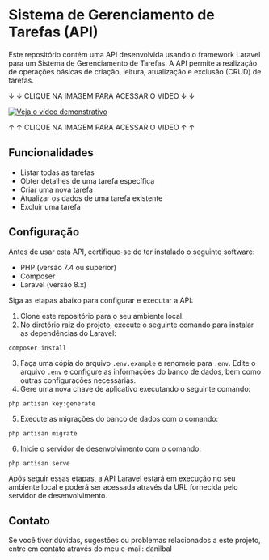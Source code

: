 <!DOCTYPE html>
<html lang="en">
<head>
    <meta charset="UTF-8">
    <meta http-equiv="X-UA-Compatible" content="IE=edge">
    <meta name="viewport" content="width=device-width, initial-scale=1.0">
</head>
<body>
    <h1>Sistema de Gerenciamento de Tarefas (API)</h1>
    <p>Este repositório contém uma API desenvolvida usando o framework Laravel para um Sistema de Gerenciamento de Tarefas. A API permite a realização de operações básicas de criação, leitura, atualização e exclusão (CRUD) de tarefas.</p>

   ↓  ↓ CLIQUE NA IMAGEM PARA ACESSAR O VIDEO ↓  ↓

<a href="https://youtu.be/ApHpfMoKQH8" target="_blank"><img src="https://img.youtube.com/vi/ApHpfMoKQH8/0.jpg" alt="Veja o vídeo demonstrativo"></a>

   ↑  ↑	CLIQUE NA IMAGEM PARA ACESSAR O VIDEO ↑	 ↑	

<h2>Funcionalidades</h2>
<ul>
    <li>Listar todas as tarefas</li>
    <li>Obter detalhes de uma tarefa específica</li>
    <li>Criar uma nova tarefa</li>
    <li>Atualizar os dados de uma tarefa existente</li>
    <li>Excluir uma tarefa</li>
</ul>

<h2>Configuração</h2>
<p>Antes de usar esta API, certifique-se de ter instalado o seguinte software:</p>
<ul>
    <li>PHP (versão 7.4 ou superior)</li>
    <li>Composer</li>
    <li>Laravel (versão 8.x)</li>
</ul>

<p>Siga as etapas abaixo para configurar e executar a API:</p>
<ol>
    <li>Clone este repositório para o seu ambiente local.</li>
    <li>No diretório raiz do projeto, execute o seguinte comando para instalar as dependências do Laravel:</li>
</ol>
<pre><code>composer install</code></pre>
<ol start="3">
    <li>Faça uma cópia do arquivo <code>.env.example</code> e renomeie para <code>.env</code>. Edite o arquivo <code>.env</code> e configure as informações do banco de dados, bem como outras configurações necessárias.</li>
    <li>Gere uma nova chave de aplicativo executando o seguinte comando:</li>
</ol>
<pre><code>php artisan key:generate</code></pre>
<ol start="5">
    <li>Execute as migrações do banco de dados com o comando:</li>
</ol>
<pre><code>php artisan migrate</code></pre>
<ol start="6">
    <li>Inicie o servidor de desenvolvimento com o comando:</li>
</ol>
<pre><code>php artisan serve</code></pre>

<p>Após seguir essas etapas, a API Laravel estará em execução no seu ambiente local e poderá ser acessada através da URL fornecida pelo servidor de desenvolvimento.</p>

<h2>Contato</h2>
<p>Se você tiver dúvidas, sugestões ou problemas relacionados a este projeto, entre em contato através do meu e-mail: danilbal

